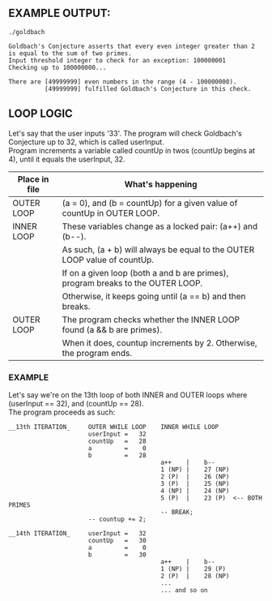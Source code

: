 ## EXAMPLE OUTPUT:
~~~
./goldbach   

Goldbach's Conjecture asserts that every even integer greater than 2 is equal to the sum of two primes.
Input threshold integer to check for an exception: 100000001 
Checking up to 100000000...

There are [49999999] even numbers in the range (4 - 100000000).
          [49999999] fulfilled Goldbach's Conjecture in this check.
~~~               
## LOOP LOGIC

Let's say that the user inputs '33'. The program will check Goldbach's Conjecture up to 32, which is called userInput.  
Program increments a variable called countUp in twos (countUp begins at 4), until it equals the userInput, 32.  

| Place in file   |   What's happening |
| ----------- | ----------- |
| OUTER LOOP  | (a = 0), and (b = countUp) for a given value of countUp in OUTER LOOP. |
| INNER LOOP  | These variables change as a locked pair: (a++) and (b--). |
|             | As such, (a + b) will always be equal to the OUTER LOOP value of countUp. |  
|             | If on a given loop (both a and b are primes), program breaks to the OUTER LOOP. |                   
|             | Otherwise, it keeps going until (a == b) and then breaks. |
| OUTER LOOP  | The program checks whether the INNER LOOP found (a && b are primes). |
|             | When it does, countup increments by 2. Otherwise, the program ends.        |

### EXAMPLE
Let's say we're on the 13th loop of both INNER and OUTER loops where (userInput == 32), and (countUp == 28).  
The program proceeds as such:

~~~
__13th ITERATION_     OUTER WHILE LOOP    INNER WHILE LOOP
                      userInput =   32            
                      countUp   =   28
                      a         =    0    
                      b         =   28    
                                          a++    |    b--
                                          1 (NP) |    27 (NP)
                                          2 (P)  |    26 (NP)
                                          3 (P)  |    25 (NP)
                                          4 (NP) |    24 (NP)                                         
                                          5 (P)  |    23 (P)  <-- BOTH PRIMES
                                          -- BREAK; 
                      -- countup += 2;

__14th ITERATION_     userInput =   32            
                      countUp   =   30
                      a         =    0
                      b         =   30
                                          a++    |    b--
                                          1 (NP) |    29 (P)
                                          2 (P)  |    28 (NP)
                                          ...
                                          ... and so on
~~~ 


